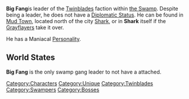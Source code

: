 **Big Fang**is leader of the [Twinblades](Twinblades.md "wikilink") faction
within [the Swamp](The_Swamp.md "wikilink"). Despite being a leader, he
does not have a [Diplomatic Status](Diplomatic_Status.md "wikilink"). He
can be found in [Mud Town](Mud_Town.md "wikilink"), located north of the
city [Shark](Shark.md "wikilink"), or in **Shark** itself if the
[Grayflayers](Grayflayers.md "wikilink") take it over.

He has a Maniacal [Personality](Personality.md "wikilink").

## World States

**Big Fang** is the only swamp gang leader to not have a [](World_States.md) attached.

[Category:Characters](Category:Characters "wikilink")
[Category:Unique](Category:Unique "wikilink")
[Category:Twinblades](Category:Twinblades "wikilink")
[Category:Swampers](Category:Swampers "wikilink")
[Category:Bosses](Category:Bosses "wikilink")